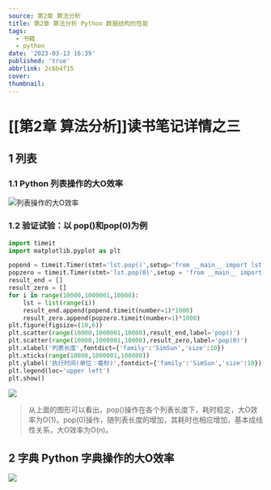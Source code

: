 ```yaml
---
source: 第2章 算法分析
title: 第2章 算法分析 Python 数据结构的性能
tags:
  - 书籍
  - python
date: '2023-03-13 16:39'
published: 'true'
abbrlink: 2c6b4f15
cover:
thumbnail:
---
```


# [[第2章 算法分析]]读书笔记详情之三

## 1 列表

### 1.1 Python 列表操作的大O效率

![列表操作的大O效率](https://thumbsnap.com/i/2DDgfhqi.png)

### 1.2 验证试验：以 pop()和pop(0)为例

```python
import timeit
import matplotlib.pyplot as plt

popend = timeit.Timer(stmt='lst.pop()',setup='from __main__ import lst')
popzero = timeit.Timer(stmt='lst.pop(0)',setup = 'from __main__ import lst')
result_end = []
result_zero = []
for i in range(10000,1000001,10000):
    lst = list(range(i))
    result_end.append(popend.timeit(number=1)*1000)
    result_zero.append(popzero.timeit(number=1)*1000)
plt.figure(figsize=(10,6))
plt.scatter(range(10000,1000001,10000),result_end,label='pop()')
plt.scatter(range(10000,1000001,10000),result_zero,label='pop(0)')
plt.xlabel('列表长度',fontdict={'family':'SimSun','size':10})
plt.xticks(range(10000,1000001,100000))
plt.ylabel('执行时间(单位：毫秒)',fontdict={'family':'SimSun','size':10})
plt.legend(loc='upper left')
plt.show()
```
![](https://thumbsnap.com/i/EfVBorYt.png)

>从上面的图形可以看出，pop()操作在各个列表长度下，耗时稳定，大O效率为O(1)。pop(0)操作，随列表长度的增加，其耗时也相应增加，基本成线性关系，大O效率为O(n)。 

## 2 字典 Python 字典操作的大O效率
![](https://thumbsnap.com/i/Bnu8Xwgo.png)

